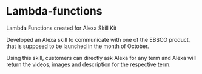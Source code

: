 # Lambda-functions
Lambda Functions created for Alexa Skill Kit

Developed an Alexa skill to communicate with one of the EBSCO product, that is supposed to be launched in the month of October.

Using this skill, customers can directly ask Alexa for any term and Alexa will return the videos, images and description for the respective term.
